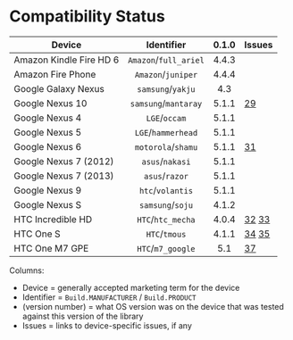# Compatibility Status

| Device                  | Identifier            | 0.1.0 | Issues |
| ----------------------- |:---------------------:|:-----:|--------|
| Amazon Kindle Fire HD 6 | `Amazon`/`full_ariel` | 4.4.3 | | 
| Amazon Fire Phone       | `Amazon`/`juniper`    | 4.4.4 | |
| Google Galaxy Nexus     | `samsung`/`yakju`     | 4.3   | |
| Google Nexus 10         | `samsung`/`mantaray`  | 5.1.1 | [29](https://github.com/commonsguy/cwac-cam2/issues/29) |
| Google Nexus 4          | `LGE`/`occam`         | 5.1.1 | |
| Google Nexus 5          | `LGE`/`hammerhead`    | 5.1.1 | |
| Google Nexus 6          | `motorola`/`shamu`    | 5.1.1 | [31](https://github.com/commonsguy/cwac-cam2/issues/31) |
| Google Nexus 7 (2012)   | `asus`/`nakasi`       | 5.1.1 | |
| Google Nexus 7 (2013)   | `asus`/`razor`        | 5.1.1 | |
| Google Nexus 9          | `htc`/`volantis`      | 5.1.1 | |
| Google Nexus S          | `samsung`/`soju`      | 4.1.2 | |
| HTC Incredible HD       | `HTC`/`htc_mecha`     | 4.0.4 | [32](https://github.com/commonsguy/cwac-cam2/issues/32) [33](https://github.com/commonsguy/cwac-cam2/issues/33) |
| HTC One S               | `HTC`/`tmous`         | 4.1.1 | [34](https://github.com/commonsguy/cwac-cam2/issues/34) [35](https://github.com/commonsguy/cwac-cam2/issues/35) |
| HTC One M7 GPE          | `HTC`/`m7_google`     | 5.1   | [37](https://github.com/commonsguy/cwac-cam2/issues/37) |

Columns:
- Device = generally accepted marketing term for the device
- Identifier = `Build.MANUFACTURER` / `Build.PRODUCT`
- (version number) = what OS version was on the device that was tested against this version of the library
- Issues = links to device-specific issues, if any
